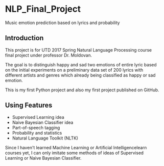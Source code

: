 # NLP_Final_Project
Music emotion prediction based on lyrics and probability
## Introduction
This project is for UTD 2017 Spring Natural Language Processing course final project under professor Dr. Moldovan.

The goal is to distinguish happy and sad two emotions of entire lyric based on the initial experiments on a preliminary data set of 200 lyrics with different artists and genres which already being classified as happy or sad emotion.

This is my first Python project and also my first project published on GitHub.

## Using Features

* Supervised Learning idea 
* Naive Bayesian Classifier idea 
* Part-of-speech tagging
* Probability and statistics
* Natural Language Toolkit (NLTK)

Since I haven't learned Machine Learning or Artificial Intelligencelearn courses yet, I can only imitate some methods of ideas of Supervised Learning or Naive Bayesian Classifier.
